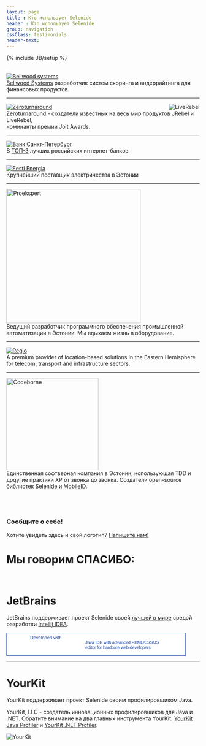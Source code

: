 ```yaml
---
layout: page
title : Кто использует Selenide
header : Кто использует Selenide
group: navigation
cssClass: testimonials
header-text:
---
```

{% include JB/setup %}

<br/>

<a href="http://bellwood.ru/" target="_blank">
  <img src="{{ BASE_PATH }}/images/bellwood_logo.gif" alt="Bellwood systems"/>
</a>

<div class="text-right">
  <a href="http://bellwood.ru/about.html" target="_blank">Bellwood Systems</a>
  разработчик систем скоринга и андеррайтинга для финансовых продуктов.
</div>

<hr class="divider"/>

<a href="http://zeroturnaround.com" target="_blank">
  <img src="{{ BASE_PATH }}/images/logo-zt.png" alt="Zeroturnaround"/>
  <img src="{{ BASE_PATH }}/images/logo-liverebel-dark-small.png" alt="LiveRebel" align="right"/>
</a>

<div class="text-right">
  <a href="http://zeroturnaround.com/rebellabs/if-you-use-selenium-for-browser-based-ui-acceptance-testing-you-might-like-selenide/" target="_blank">Zeroturnaround</a>
  - создатели известных на весь мир продуктов JRebel и LiveRebel,<br/> номинанты премии Jolt Awards.
</div>

<hr class="divider"/>


<a href="https://i.bspb.ru/home" target="_blank">
  <img src="{{ BASE_PATH }}/images/bspb_logo.jpg" alt="Банк Санкт-Петербург"/>
</a>

<div class="text-right">В <a href="http://markswebb.ru/rating/internet-banking-rank/" target="_blank">ТОП-3</a> лучших российских интернет-банков</div>

<hr class="divider"/>


<a href="https://www.energia.ee/ru/avaleht" target="_blank">
  <img src="{{ BASE_PATH }}/images/ee_logo.png" alt="Eesti Energia"/>
</a>

<div class="text-right">Крупнейший поставщик электричества в Эстонии</div>

<hr class="divider"/>


<a href="http://www.proekspert.ee/" target="_blank">
  <img src="{{ BASE_PATH }}/images/proekspert_logo.png" alt="Proekspert" width="350px"/>
</a>

<div>Ведущий разработчик программного обеспечения промышленной автоматизации в Эстонии. Мы вдыхаем жизнь в оборудование.</div>

<hr class="divider"/>


<a href="http://www.regio.ee/" target="_blank">
  <img src="{{ BASE_PATH }}/images/regio-logo.jpg" alt="Regio"/>
</a>

<div>A premium provider of location-based solutions in the Eastern Hemisphere for telecom, transport and infrastructure sectors.</div>


<hr class="divider"/>



<a href="http://ru.codeborne.com" target="_blank">
  <img src="{{ BASE_PATH }}/images/codeborne-logo-small.png" alt="Codeborne" width="240"/>
</a>

<div>Единственная софтверная компания в Эстонии, использующая TDD и дрqугие практики XP
от звонка до звонка. Создатели open-source библиотек
<a href="http://ru.selenide.org">Selenide</a> и
<a href="http://github.com/codeborne/mobileid" target="_blank">MobileID</a>.</div>

<br/>
<br/>
<br/>

### Сообщите о себе!

Хотите увидеть здесь и свой логотип?  [Напишите нам!](mailto:andrei.solntsev@gmail.com)


<div class="vspace"></div>

# Мы говорим СПАСИБО:  <br> <br>
# JetBrains

JetBrains поддерживает проект Selenide своей [лучшей в мире](http://habrahabr.ru/post/112749/) средой разработки [Intellij IDEA](http://www.jetbrains.com/idea/).

<a href="http://www.jetbrains.com/idea/features/javascript.html" style="display:block; background:#fff url(http://www.jetbrains.com/idea/opensource/img/all/banners/idea468x60_white.gif) no-repeat 0 7px; border:solid 1px #0d3a9e; margin:0;padding:0;text-decoration:none;text-indent:0;letter-spacing:-0.001em; width:466px; height:58px" alt="Java IDE with advanced HTML/CSS/JS editor for hardcore web-developers" title="Java IDE with advanced HTML/CSS/JS editor for hardcore web-developers"><span style="margin: 5px 0 0 61px;padding: 0;float: left;font-size: 12px;cursor:pointer;  background-image:none;border:0;color: #0d3a9e; font-family: trebuchet ms,arial,sans-serif;font-weight: normal;text-align:left;">Developed with</span><span style="margin:0 0 0 205px;padding:18px 0 2px 0; line-height:13px;font-size:11px;cursor:pointer;  background-image:none;border:0;display:block; width:255px; color:#0d3a9e; font-family: trebuchet ms,arial,sans-serif;font-weight: normal;text-align:left;">Java IDE with advanced HTML/CSS/JS<br/>editor for hardcore web-developers</span></a>

<hr class="divider"/>

# YourKit

YourKit поддерживает проект Selenide своим профилировщиком Java.

YourKit, LLC - создатель инновационных профилировщиков для Java и .NET. Обратите внимание на два главных инструмента YourKit:
[YourKit Java Profiler](http://www.yourkit.com/java/profiler/index.jsp) и [YourKit .NET Profiler](http://www.yourkit.com/.net/profiler/index.jsp)</a>.

![YourKit]({{BASE_PATH}}/images/yourkit.png)

<div class="vspace"></div>